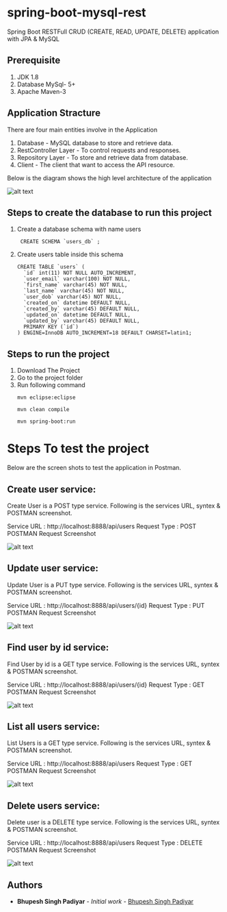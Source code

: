 # spring-boot-mysql-rest
Spring Boot RESTFull CRUD (CREATE, READ, UPDATE, DELETE) application with JPA &amp; MySQL 

## Prerequisite
1. JDK 1.8
2. Database MySql- 5+ 
3. Apache Maven-3

## Application Stracture
There are four main entities involve in the Application  
1. Database - MySQL database to store and retrieve data.
2. RestController Layer - To control requests and responses.
3. Repository Layer - To store and retrieve data from database.
4. Client - The client that want to access the API resource.


Below is the diagram shows the high level architecture of the application


![alt text](https://raw.githubusercontent.com/bhupeshpadiyar/spring-boot-mysql-rest/master/src/main/resources/static/images/sbmr-application-architecture.png)



## Steps to create the database to run this project
1. Create a database schema with name users
     ```
      CREATE SCHEMA `users_db` ;
      ```
2. Create users table inside this schema
    ```
    CREATE TABLE `users` (
      `id` int(11) NOT NULL AUTO_INCREMENT,
      `user_email` varchar(100) NOT NULL,
      `first_name` varchar(45) NOT NULL,
      `last_name` varchar(45) NOT NULL,
      `user_dob` varchar(45) NOT NULL,
      `created_on` datetime DEFAULT NULL,
      `created_by` varchar(45) DEFAULT NULL,
      `updated_on` datetime DEFAULT NULL,
      `updated_by` varchar(45) DEFAULT NULL,
      PRIMARY KEY (`id`)
    ) ENGINE=InnoDB AUTO_INCREMENT=18 DEFAULT CHARSET=latin1;
    ```
    

## Steps to run the project
1. Download The Project
2. Go to the project folder
3. Run following command
      ```
      mvn eclipse:eclipse
      ```
      ```
      mvn clean compile
      ```
      ```
      mvn spring-boot:run
      ```
      
# Steps To test the project
Below are the screen shots to test the application in Postman.



## Create user service:

Create User is a POST type service. Following is the services URL, syntex & POSTMAN screenshot.

Service URL : http://localhost:8888/api/users
Request Type : POST
POSTMAN Request Screenshot

![alt text](https://raw.githubusercontent.com/bhupeshpadiyar/spring-boot-mysql-rest/master/src/main/resources/static/images/sbmr_postman_create_user.png)

## Update user service:

Update User is a PUT type service. Following is the services URL, syntex & POSTMAN screenshot.

Service URL : http://localhost:8888/api/users/{id}
Request Type : PUT
POSTMAN Request Screenshot


![alt text](https://raw.githubusercontent.com/bhupeshpadiyar/spring-boot-mysql-rest/master/src/main/resources/static/images/sbmr_postman_update_user.png)


## Find user by id service:

Find User by id is a GET type service. Following is the services URL, syntex & POSTMAN screenshot.


Service URL : http://localhost:8888/api/users/{id}
Request Type : GET
POSTMAN Request Screenshot


![alt text](https://raw.githubusercontent.com/bhupeshpadiyar/spring-boot-mysql-rest/master/src/main/resources/static/images/sbmr_postman_find_user.png)


## List all users service:

List Users is a GET type service. Following is the services URL, syntex & POSTMAN screenshot.


Service URL : http://localhost:8888/api/users
Request Type : GET
POSTMAN Request Screenshot

![alt text](https://raw.githubusercontent.com/bhupeshpadiyar/spring-boot-mysql-rest/master/src/main/resources/static/images/sbmr_postman_list_user.png)

## Delete users service:

Delete user is a DELETE type service. Following is the services URL, syntex & POSTMAN screenshot.


Service URL : http://localhost:8888/api/users
Request Type : DELETE
POSTMAN Request Screenshot

![alt text](https://raw.githubusercontent.com/bhupeshpadiyar/spring-boot-mysql-rest/master/src/main/resources/static/images/sbmr_postman_delete_user.png)



## Authors

* **Bhupesh Singh Padiyar** - *Initial work* - [Bhupesh Singh Padiyar](https://github.com/bhupeshpadiyar)
